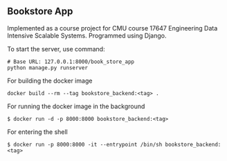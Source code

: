 ## Bookstore App
Implemented as a course project for CMU course 17647 Engineering Data Intensive Scalable Systems. Programmed using Django. 

To start the server, use command:
```
# Base URL: 127.0.0.1:8000/book_store_app
python manage.py runserver
```

For building the docker image
```
docker build --rm --tag bookstore_backend:<tag> .
```

For running the docker image in the background
```
$ docker run -d -p 8000:8000 bookstore_backend:<tag>
```

For entering the shell
```
$ docker run -p 8000:8000 -it --entrypoint /bin/sh bookstore_backend:<tag>
```

